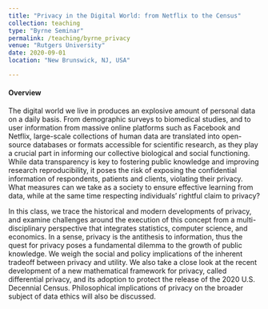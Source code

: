 ```yaml
---
title: "Privacy in the Digital World: from Netflix to the Census"
collection: teaching
type: "Byrne Seminar"
permalink: /teaching/byrne_privacy
venue: "Rutgers University"
date: 2020-09-01
location: "New Brunswick, NJ, USA"

---
```


 
 
#### Overview

The digital world we live in produces an explosive amount of personal data on a daily basis. From demographic surveys to biomedical studies, and to user information from massive online platforms such as Facebook and Netflix, large-scale collections of human data are translated into open-source databases or formats accessible for scientific research, as they play a crucial part in informing our collective biological and social functioning. While data transparency is key to fostering public knowledge and improving research reproducibility, it poses the risk of exposing the confidential information of respondents, patients and clients, violating their privacy. What measures can we take as a society to ensure effective learning from data, while at the same time respecting individuals’ rightful claim to privacy?

In this class, we trace the historical and modern developments of privacy, and examine challenges around the execution of this concept from a multi-disciplinary perspective that integrates statistics, computer science, and economics. In a sense, privacy is the antithesis to information, thus the quest for privacy poses a fundamental dilemma to the growth of public knowledge. We weigh the social and policy implications of the inherent tradeoff between privacy and utility. We also take a close look at the recent development of a new mathematical framework for privacy, called differential privacy, and its adoption to protect the release of the 2020 U.S. Decennial Census. Philosophical implications of privacy on the broader subject of data ethics will also be discussed.  


